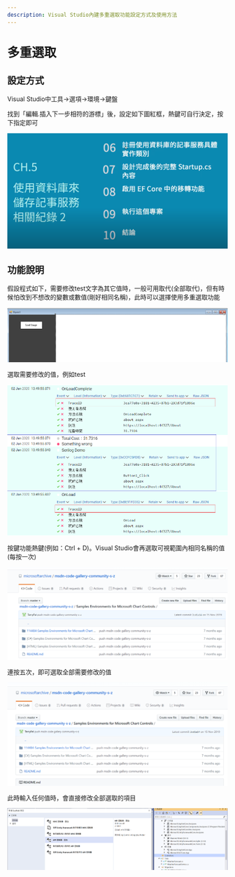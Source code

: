 ```yaml
---
description: Visual Studio內建多重選取功能設定方式及使用方法
---
```


# 多重選取

## 設定方式

Visual Studio中工具→選項→環境→鍵盤

找到「編輯.插入下一步相符的游標」後，設定如下圖紅框，熱鍵可自行決定，按下指定即可

![](../../.gitbook/assets/image%20%28322%29.png)

## 功能說明

假設程式如下，需要修改test文字為其它值時，一般可用取代\(全部取代\)，但有時候怕改到不想改的變數或數值\(剛好相同名稱\)，此時可以選擇使用多重選取功能

![](../../.gitbook/assets/image%20%28227%29.png)

選取需要修改的值，例如test

![](../../.gitbook/assets/image%20%28298%29.png)

按鍵功能熱鍵\(例如：Ctrl + D\)。Visual Studio會再選取可視範圍內相同名稱的值\(每按一次\)

![](../../.gitbook/assets/image%20%28244%29.png)

連按五次，即可選取全部需要修改的值

![](../../.gitbook/assets/image%20%28234%29.png)

此時輸入任何值時，會直接修改全部選取的項目

![](../../.gitbook/assets/image%20%28342%29.png)

